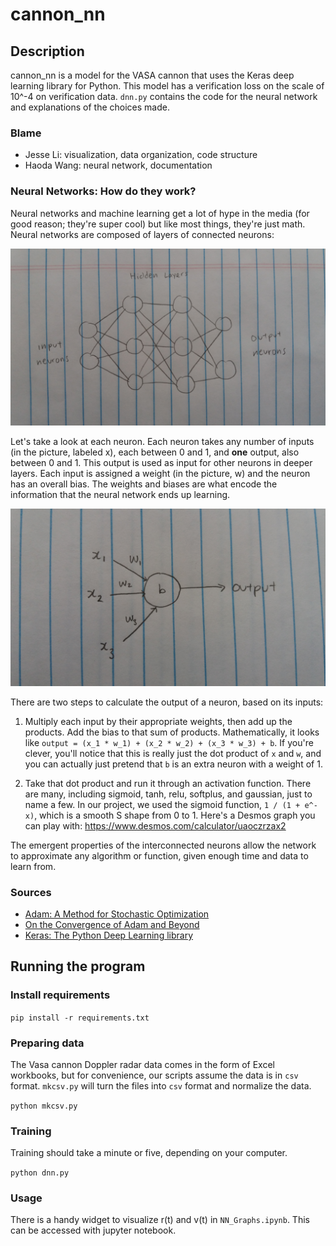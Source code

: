 # cannon_nn

## Description
cannon_nn is a model for the VASA cannon that uses the Keras deep learning library for Python. This model has a verification loss on the scale of 10^-4 on verification data. `dnn.py` contains the code for the neural network and explanations of the choices made. 

### Blame
* Jesse Li: visualization, data organization, code structure
* Haoda Wang: neural network, documentation

### Neural Networks: How do they work?
Neural networks and machine learning get a lot of hype in the media (for good reason; they're super cool) but like most things,
they're just math. Neural networks are composed of layers of connected neurons:

![neurons](media/neurons.jpg)

Let's take a look at each neuron. Each neuron takes any number of inputs (in the picture, labeled x), each between 0 and 1, and **one** output, also between 0 and 1. This output is used as input for other neurons in deeper layers. Each input is assigned a weight (in the picture, w) and the neuron has an overall bias. The weights and biases are what encode the information that the
neural network ends up learning.

![neuron](media/neuron.jpg)

There are two steps to calculate the output of a neuron, based on its inputs:

1. Multiply each input by their appropriate weights, then add up the products. Add the bias to that sum of products.
Mathematically, it looks like `output = (x_1 * w_1) + (x_2 * w_2) + (x_3 * w_3) + b`. If you're clever, you'll notice that this
is really just the dot product of `x` and `w`, and you can actually just pretend that `b` is an extra neuron with a weight of 1.

2. Take that dot product and run it through an activation function. There are many, including sigmoid, tanh, relu, softplus, and
gaussian, just to name a few. In our project, we used the sigmoid function, `1 / (1 + e^-x)`, which is a smooth S shape from 0
to 1. Here's a Desmos graph you can play with: https://www.desmos.com/calculator/uaoczrzax2

The emergent properties of the interconnected neurons allow the network to approximate any algorithm or function, given
enough time and data to learn from.

### Sources
* [Adam: A Method for Stochastic Optimization](https://arxiv.org/abs/1412.6980v8)
* [On the Convergence of Adam and Beyond ](https://openreview.net/forum?id=ryQu7f-RZ)
* [Keras: The Python Deep Learning library](https://keras.io/)

## Running the program
### Install requirements
`pip install -r requirements.txt`

### Preparing data
The Vasa cannon Doppler radar data comes in the form of Excel workbooks, but for convenience, our scripts assume the data is in `csv` format. `mkcsv.py` will turn the files into `csv` format and normalize the data.

`python mkcsv.py`

### Training
Training should take a minute or five, depending on your computer.

`python dnn.py`

### Usage
There is a handy widget to visualize r(t) and v(t) in `NN_Graphs.ipynb`. This can be accessed with jupyter notebook.
